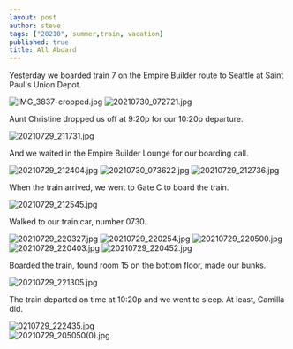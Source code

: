 ```yaml
---
layout: post
author: steve
tags: ["20210", summer,train, vacation]
published: true
title: All Aboard
---
```

Yesterday we boarded train 7 on the Empire Builder route to Seattle at Saint Paul's Union Depot.  

![IMG_3837-cropped.jpg]({{site.baseurl}}/assets/media/IMG_3837-cropped.jpg)
![20210730_072721.jpg]({{site.baseurl}}/assets/media/20210730_072721.jpg)

Aunt Christine dropped us off at 9:20p for our 10:20p departure.  

![20210729_211731.jpg]({{site.baseurl}}/assets/media/20210729_211731.jpg)

And we waited in the Empire Builder Lounge for our boarding call.  

![20210729_212404.jpg]({{site.baseurl}}/assets/media/20210729_212404.jpg)
![20210730_073622.jpg]({{site.baseurl}}/assets/media/20210730_073622.jpg)
![20210729_212736.jpg]({{site.baseurl}}/assets/media/20210729_212736.jpg)

When the train arrived, we went to Gate C to board the train.  

![20210729_212545.jpg]({{site.baseurl}}/assets/media/20210729_212545.jpg)

Walked to our train car, number 0730.  

![20210729_220327.jpg]({{site.baseurl}}/assets/media/20210729_220327.jpg)
![20210729_220254.jpg]({{site.baseurl}}/assets/media/20210729_220254.jpg)
![20210729_220500.jpg]({{site.baseurl}}/assets/media/20210729_220500.jpg)
![20210729_220403.jpg]({{site.baseurl}}/assets/media/20210729_220403.jpg)
![20210729_220452.jpg]({{site.baseurl}}/assets/media/20210729_220452.jpg)

Boarded the train, found room 15 on the bottom floor, made our bunks.  

![20210729_221305.jpg]({{site.baseurl}}/assets/media/20210729_221305.jpg)

The train departed on time at 10:20p and we went to sleep. At least, Camilla did.  

![0210729_222435.jpg]({{site.baseurl}}/assets/media/20210729_222435.jpg)  
![20210729_205050(0).jpg]({{site.baseurl}}/assets/media/20210729_205050(0).jpg)

